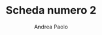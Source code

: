 ---
author: Andrea Paolo
title: Scheda numero 2 
description: Lavoro forza
thumbnail: /schede/pexels_01.webp
---